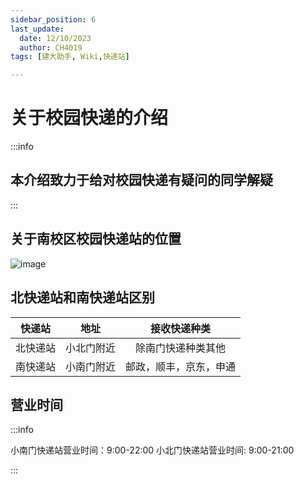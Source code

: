 ```yaml
---
sidebar_position: 6
last_update:
  date: 12/10/2023
  author: CH4019
tags: [建大助手, Wiki,快递站]

---
```


# 关于校园快递的介绍

:::info

##  本介绍致力于给对校园快递有疑问的同学解疑

:::

## 关于南校区校园快递站的位置

![image](/img/kd.png)

## 北快递站和南快递站区别

| 快递站 | 地址 | 接收快递种类 |
| :----: | :----: | :----: |
| 北快递站 | 小北门附近 | 除南门快递种类其他 |
| 南快递站 | 小南门附近 | 邮政，顺丰，京东，申通 |

## 营业时间

:::info

小南门快递站营业时间：9:00-22:00
小北门快递站营业时间: 9:00-21:00

:::